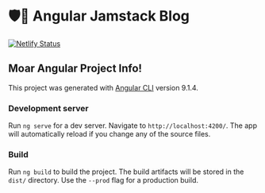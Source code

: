 # 🛡📝 Angular Jamstack Blog

[![Netlify Status](https://api.netlify.com/api/v1/badges/f9471669-9866-4388-87ef-8a9c99921ce8/deploy-status)](https://app.netlify.com/sites/kakuna/deploys)

## Moar Angular Project Info!

This project was generated with [Angular CLI](https://github.com/angular/angular-cli) version 9.1.4.

### Development server

Run `ng serve` for a dev server. Navigate to `http://localhost:4200/`. The app will automatically reload if you change any of the source files.

### Build

Run `ng build` to build the project. The build artifacts will be stored in the `dist/` directory. Use the `--prod` flag for a production build.


